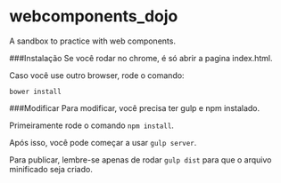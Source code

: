 # webcomponents_dojo
A sandbox to practice with web components.

###Instalação
Se você rodar no chrome, é só abrir a pagina index.html.

Caso você use outro browser, rode o comando:
```
bower install
```

###Modificar
Para modificar, você precisa ter gulp e npm instalado.

Primeiramente rode o comando `npm install`.

Após isso, você pode começar a usar `gulp server`.

Para publicar, lembre-se apenas de rodar `gulp dist` para que o arquivo minificado seja criado.
